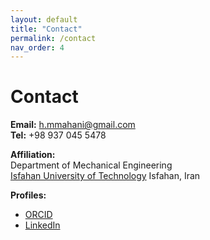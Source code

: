 ```yaml
---
layout: default
title: "Contact"
permalink: /contact
nav_order: 4
---
```


# Contact

**Email:** <a href="mailto:h.mmahani@gmail.com">h.mmahani@gmail.com</a>  
**Tel:** +98 937 045 5478

**Affiliation:**  
Department of Mechanical Engineering  
[Isfahan University of Technology](https://english.iut.ac.ir/)
Isfahan, Iran

**Profiles:**  
- [ORCID](https://orcid.org/0000-0002-1016-3730)
- [LinkedIn](https://www.linkedin.com/in/hosseinmahani/)
